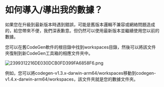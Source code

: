 # 如何導入/導出我的數據？

如果您在升級到最新版本時遇到錯誤，可能是舊版本邏輯不兼容或網絡問題造成的，給您帶來不便，我們深表歉意。但仍然可以使用最新版本並繼續使用您以前的數據。

您可以在舊CodeGen軟件的根目錄中找到workspaces目錄，然後可以將該文件夾復制到新CodeGen工具箱的相應文件夾中。

![2399312216DE030DCB0FD399FA6858F6.png](https://codegen.cc/res/2399312216DE030DCB0FD399FA6858F6.png)

例如，您可以將codegen-v1.3.x-darwin-arm64/workspaces移動到codegen-v1.4.x-darwin-arm64/workspaces，該文件夾就是您的數據文件夾。
